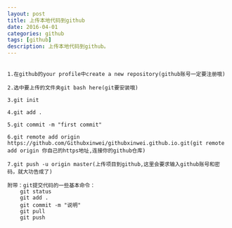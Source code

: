 ---layout: posttitle: 上传本地代码到githubdate: 2016-04-01categories: githubtags: [github]description: 上传本地代码到github。---<pre>    <code>1.在github的your profile中create a new repository(github账号一定要注册哦)2.选中要上传的文件夹git bash here(git要安装哦)3.git init4.git add .5.git commit -m "first commit"6.git remote add origin https://github.com/Githubxinwei/githubxinwei.github.io.git(git remote add origin 你自己的https地址,连接你的github仓库)7.git push -u origin master(上传项目到github,这里会要求输入github账号和密码，就大功告成了)附带：git提交代码的一些基本命令：    git status    git add .    git commit -m "说明"    git pull    git push    </code></pre>